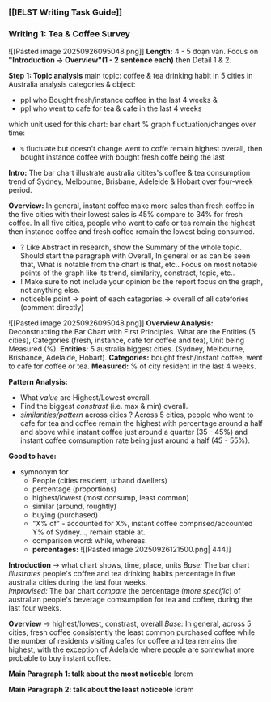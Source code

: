 ### [[IELST Writing Task Guide]]
### Writing 1: Tea & Coffee Survey
![[Pasted image 20250926095048.png]]
**Length:** 4 - 5 đoạn văn.
Focus on **"Introduction -> Overview"(1 - 2 sentence each)** then Detail 1 & 2. 

**Step 1: Topic analysis**
main topic: coffee & tea drinking habit in 5 cities in Australia
analysis categories & object: 
+ ppl  who Bought fresh/instance coffee in the last 4 weeks & 
+ ppl who went to cafe for tea & cafe in the last 4 weeks

which unit used for this chart: bar chart % 
graph fluctuation/changes over time: 
+ `%` fluctuate but doesn't change went to coffe remain highest overall, then bought instance coffee with bought fresh coffe being the last

**Intro:** The bar chart illustrate australia citites's coffee & tea consumption trend of Sydney, Melbourne, Brisbane, Adeleide & Hobart over four-week period.

**Overview:** In general, instant coffee make more sales than fresh coffee in the five cities with their lowest sales is 45% compare to 34% for fresh coffee. In all five cities, people who went to cafe or tea remain the highest then instance coffee and fresh coffee remain the lowest being consumed.   
+ ? Like Abstract in research, show the Summary of the whole topic. Should start the paragraph with Overall, In general or as can be seen that, What is notable from the chart is that, etc.. Focus on most notable points of the graph like its trend, similarity, constract, topic, etc..
+ ! Make sure to not include your opinion bc the report focus on the graph, not anything else.
+ noticeble point -> point of each categories -> overall of all catefories  (comment directly)

![[Pasted image 20250926095048.png]]
**Overview Analysis:** Deconstructing the Bar Chart with First Principles. What are the Entities (5 cities), Categories (fresh, instance, cafe for coffee and tea), Unit being Measured (%). 
	**Entities:** 5 australia biggest cities. (Sydney, Melbourne, Brisbance, Adelaide, Hobart).
	**Categories:** bought fresh/instant coffee, went to cafe for coffee or tea.
	**Measured:** % of city resident in the last 4 weeks.
	
**Pattern Analysis:** 
+ What *value* are Highest/Lowest overall.
+ Find the biggest *constrast* (i.e. max & min) overall.
+ *similarities/pattern* across cities ?
	Across 5 cities, people who went to cafe for tea and coffee remain the highest with percentage around a half and above while instant coffee just around a quarter (35 - 45%) and instant coffee comsumption rate being just around a half (45 - 55%). 
	
**Good to have:** 
+ symnonym for 
	+ People (cities resident, urband dwellers)
	+ percentage (proportions)
	+ highest/lowest (most consump, least common)
	+ similar (around, roughtly)
	+ buying (purchased)
	+ "X% of" - accounted for X%, instant coffee comprised/accounted Y% of Sydney..., remain stable at.
	+ comparison word: while, whereas. 
	+ **percentages:**
		![[Pasted image 20250926121500.png| 444]]

**Introduction** -> what chart shows, time, place, units
*Base:* The bar chart *illustrates* people's coffee and tea drinking habits percentage in five australia cities during the last four weeks.  
*Improvised:* The bar chart *compare* the percentage (*more specific*) of australian people's beverage comsumption for tea and coffee, during the last four weeks. 

**Overview** -> highest/lowest, constrast, overall
*Base:* In general, across 5 cities, fresh coffee consistently the least common purchased coffee while the number of residents visiting cafes for coffee and tea remains the highest, with the exception of Adelaide where people are somewhat more probable to buy instant coffee.

**Main Paragraph 1: talk about the most noticeble**
lorem

**Main Paragraph 2: talk about the least noticeble**
lorem


